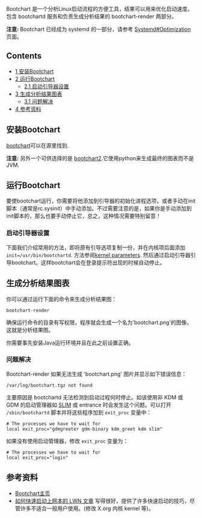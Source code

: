Bootchart 是一个分析Linux启动流程的方便工具，结果可以用来优化启动速度。包含 bootchartd 服务和负责生成分析结果的 bootchart-render 两部分。

**注意:** Bootchart 已经成为 systemd 的一部分，请参考 [Systemd#Optimization](/index.php/Systemd#Optimization "Systemd") 页面。

## Contents

*   [1 安装Bootchart](#.E5.AE.89.E8.A3.85Bootchart)
*   [2 运行Bootchart](#.E8.BF.90.E8.A1.8CBootchart)
    *   [2.1 启动引导器设置](#.E5.90.AF.E5.8A.A8.E5.BC.95.E5.AF.BC.E5.99.A8.E8.AE.BE.E7.BD.AE)
*   [3 生成分析结果图表](#.E7.94.9F.E6.88.90.E5.88.86.E6.9E.90.E7.BB.93.E6.9E.9C.E5.9B.BE.E8.A1.A8)
    *   [3.1 问题解决](#.E9.97.AE.E9.A2.98.E8.A7.A3.E5.86.B3)
*   [4 参考资料](#.E5.8F.82.E8.80.83.E8.B5.84.E6.96.99)

## 安装Bootchart

[bootchart](https://www.archlinux.org/packages/?name=bootchart)可以在源里找到.

**注意:** 另外一个可供选择的是 [bootchart2](https://github.com/mmeeks/bootchart).它使用python来生成最终的图表而不是JVM.

## 运行Bootchart

要使bootchart运行，你需要将他添加到引导器的初始化进程选项，或者手动在init脚本（通常是rc.sysinit）中手动添加。不过需要注意的是，如果你是手动添加到init脚本的，那么也要手动停止它，总之，这种情况需要特别留意！

### 启动引导器设置

下面我们介绍常用的方法，即将原有引导选项复制一份，并在内核项后面添加`init=/usr/bin/bootchartd`. 方法参阅[kernel parameters](/index.php/Kernel_parameters "Kernel parameters"). 然后通过启动引导器引导bootchart。这样bootchart会在登录提示符出现的时候自动停止。

## 生成分析结果图表

你可以通过运行下面的命令来生成分析结果图：

```
bootchart-render

```

确保运行命令的目录有写权限，程序就会生成一个名为'bootchart.png'的图像，这就是分析结果图。

你需要事先安装Java运行环境并且在此之前设置正确。

### 问题解决

Bootchart-render 如果无法生成 'bootchart.png' 图片并显示如下错误信息：

```
/var/log/bootchart.tgz not found

```

主要原因是 bootchartd 无法检测到启动过程何时停止。如该使用非 KDM 或 GDM 的启动管理器如 [SLIM](/index.php/SLiM_(%E7%AE%80%E4%BD%93%E4%B8%AD%E6%96%87) "SLiM (简体中文)") 或 entrance 时会发生这个问题。可以打开 `/sbin/bootchartd` 脚本并将这些程序加到 `exit_proc` 变量中：

```
# The processes we have to wait for
local exit_proc="gdmgreeter gdm-binary kdm_greet kdm slim"

```

如果没有使用启动管理器，修改 `exit_proc` 变量为：

```
# The processes we have to wait for
local exit_proc="login"

```

## 参考资料

*   [Bootchart主页](http://www.bootchart.org/)
*   [如何快速启动上网本的 LWN 文章](http://lwn.net/Articles/299483/) 写得很好，提供了许多快速启动的技巧，尽管许多不适合一般用户使用。(修改 X.org 内核 kernel 等)。